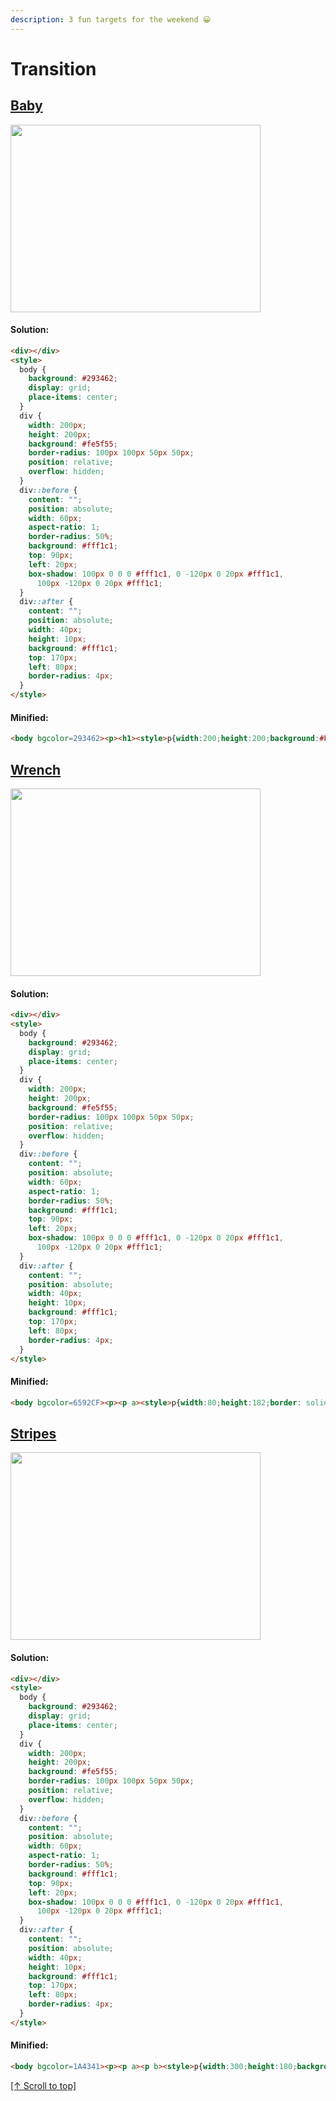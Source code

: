 ```yaml
---
description: 3 fun targets for the weekend 😀
---
```


# Transition

## [Baby](https://cssbattle.dev/play/42)

<img width="400px" height="300px" loading="lazy" src="https://cssbattle.dev/targets/42.png">

#### Solution:

```html
<div></div>
<style>
  body {
    background: #293462;
    display: grid;
    place-items: center;
  }
  div {
    width: 200px;
    height: 200px;
    background: #fe5f55;
    border-radius: 100px 100px 50px 50px;
    position: relative;
    overflow: hidden;
  }
  div::before {
    content: "";
    position: absolute;
    width: 60px;
    aspect-ratio: 1;
    border-radius: 50%;
    background: #fff1c1;
    top: 90px;
    left: 20px;
    box-shadow: 100px 0 0 0 #fff1c1, 0 -120px 0 20px #fff1c1,
      100px -120px 0 20px #fff1c1;
  }
  div::after {
    content: "";
    position: absolute;
    width: 40px;
    height: 10px;
    background: #fff1c1;
    top: 170px;
    left: 80px;
    border-radius: 4px;
  }
</style>
```

#### Minified:

```html
<body bgcolor=293462><p><h1><style>p{width:200;height:200;background:#FE5F55;border-radius:50%50%25%25%;position:relative;overflow:hidden;margin:50 92}p:before,p:after{content:"";position:absolute;width:40;height:10;border-radius:8q;background:#FFF1C1;color:FFF1C1;top:170;left:80}p:after{width:60;height:60;border-radius:50%;top:90;left:20;box-shadow:25vw 0,0-30vw 0 21q,25vw -30vw 0 21q
```

## [Wrench](https://cssbattle.dev/play/43)

<img width="400px" height="300px" loading="lazy" src="https://cssbattle.dev/targets/43.png">

#### Solution:

```html
<div></div>
<style>
  body {
    background: #293462;
    display: grid;
    place-items: center;
  }
  div {
    width: 200px;
    height: 200px;
    background: #fe5f55;
    border-radius: 100px 100px 50px 50px;
    position: relative;
    overflow: hidden;
  }
  div::before {
    content: "";
    position: absolute;
    width: 60px;
    aspect-ratio: 1;
    border-radius: 50%;
    background: #fff1c1;
    top: 90px;
    left: 20px;
    box-shadow: 100px 0 0 0 #fff1c1, 0 -120px 0 20px #fff1c1,
      100px -120px 0 20px #fff1c1;
  }
  div::after {
    content: "";
    position: absolute;
    width: 40px;
    height: 10px;
    background: #fff1c1;
    top: 170px;
    left: 80px;
    border-radius: 4px;
  }
</style>
```

#### Minified:

```html
<body bgcolor=6592CF><p><p a><style>p{width:80;height:182;border: solid 32q#243D83;border-radius:74q;clip-path:polygon(50%0,100%0,100%100%,50%100%);margin:30 67}[a]{margin:-272 177;scale:-1}
```

## [Stripes](https://cssbattle.dev/play/44)

<img width="400px" height="300px" loading="lazy" src="https://cssbattle.dev/targets/44.png">

#### Solution:

```html
<div></div>
<style>
  body {
    background: #293462;
    display: grid;
    place-items: center;
  }
  div {
    width: 200px;
    height: 200px;
    background: #fe5f55;
    border-radius: 100px 100px 50px 50px;
    position: relative;
    overflow: hidden;
  }
  div::before {
    content: "";
    position: absolute;
    width: 60px;
    aspect-ratio: 1;
    border-radius: 50%;
    background: #fff1c1;
    top: 90px;
    left: 20px;
    box-shadow: 100px 0 0 0 #fff1c1, 0 -120px 0 20px #fff1c1,
      100px -120px 0 20px #fff1c1;
  }
  div::after {
    content: "";
    position: absolute;
    width: 40px;
    height: 10px;
    background: #fff1c1;
    top: 170px;
    left: 80px;
    border-radius: 4px;
  }
</style>
```

#### Minified:

```html
<body bgcolor=1A4341><p><p a><p b><style>p{width:300;height:180;background:repeating-linear-gradient(#F3AC3C 0,#F3AC3C 20px,#1A4341 0,#1A4341 40px);margin:60}p[a],p[b]{width:300;height:300;border-radius:50%;background:#1A4341;margin:-300 -158}p[b]{margin-left:242
```

[\[↑ Scroll to top\]](#transition)
